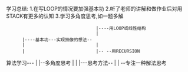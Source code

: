 学习总结:
1.在写LOOP的情况要加强基本功
2.听了老师的讲解和做作业后对用STACK有更多的认知
3.学习多角度思考,如一题多解


                                      |----用LOOP或线性结构
                                      |
          |----基本功---实现抽像的想法--
          |                           |
          |                           |-- --用RECURSION
算法学习---
          |           |--多角度思考
          |           |
          |---思考方法--
                      |
                      | --专注一种解法思考
